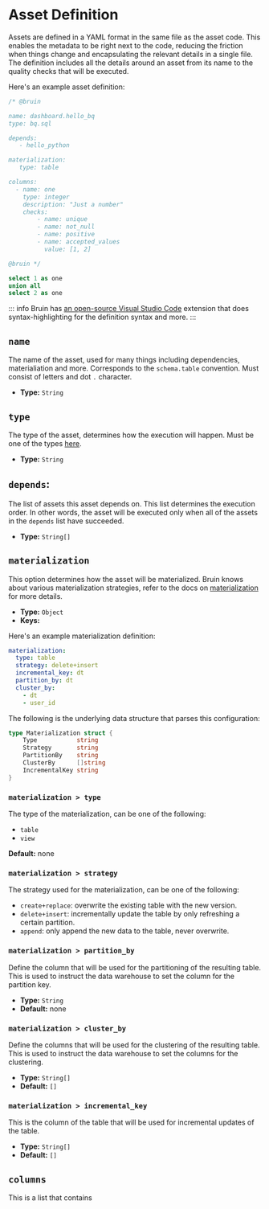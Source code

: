 # Asset Definition
Assets are defined in a YAML format in the same file as the asset code. 
This enables the metadata to be right next to the code, reducing the friction when things change and encapsulating the relevant details in a single file. 
The definition includes all the details around an asset from its name to the quality checks that will be executed.

Here's an example asset definition:
```sql
/* @bruin

name: dashboard.hello_bq
type: bq.sql

depends:
   - hello_python

materialization:
   type: table

columns:
  - name: one
    type: integer
    description: "Just a number"
    checks:
        - name: unique
        - name: not_null
        - name: positive
        - name: accepted_values
          value: [1, 2]

@bruin */

select 1 as one
union all
select 2 as one
```

::: info
Bruin has [an open-source Visual Studio Code](https://marketplace.visualstudio.com/items?itemName=bruin.bruin) extension that does syntax-highlighting for the definition syntax and more.
:::



## `name`
The name of the asset, used for many things including dependencies, materialiation and more. Corresponds to the `schema.table` convention.
Must consist of letters and dot `.` character.
- **Type:** `String`

## `type`
The type of the asset, determines how the execution will happen. Must be one of the types [here](https://github.com/bruin-data/bruin/blob/main/pkg/executor/defaults.go).
- **Type:** `String` 

## `depends`:
The list of assets this asset depends on. This list determines the execution order.
In other words, the asset will be executed only when all of the assets in the `depends` list have succeeded.
- **Type:** `String[]`

## `materialization`
This option determines how the asset will be materialized. Bruin knows about various materialization strategies, refer to the docs on [materialization](./materialization.md) for more details.

- **Type:** `Object`
- **Keys:** 

Here's an example materialization definition:
```yaml
materialization:
  type: table
  strategy: delete+insert
  incremental_key: dt
  partition_by: dt
  cluster_by:
    - dt
    - user_id
```

The following is the underlying data structure that parses this configuration:
```go
type Materialization struct {
	Type           string
	Strategy       string
	PartitionBy    string
	ClusterBy      []string
	IncrementalKey string
}
```

### `materialization > type`
The type of the materialization, can be one of the following:
- `table`
- `view`

**Default:** none

### `materialization > strategy`
The strategy used for the materialization, can be one of the following:
- `create+replace`: overwrite the existing table with the new version.
- `delete+insert`: incrementally update the table by only refreshing a certain partition.
- `append`: only append the new data to the table, never overwrite.

### `materialization > partition_by`
Define the column that will be used for the partitioning of the resulting table. This is used to instruct the data warehouse to set the column for the partition key.

- **Type:** `String`
- **Default:** none


### `materialization > cluster_by`
Define the columns that will be used for the clustering of the resulting table. This is used to instruct the data warehouse to set the columns for the clustering.

- **Type:** `String[]`
- **Default:** `[]`

### `materialization > incremental_key`

This is the column of the table that will be used for incremental updates of the table.
- **Type:** `String[]`
- **Default:** `[]`

## `columns`

This is a list that contains  